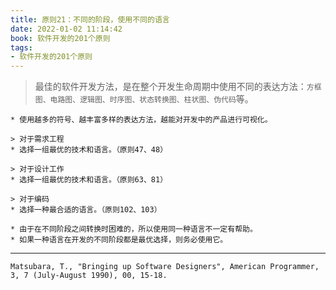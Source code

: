 ```yaml
---
title: 原则21：不同的阶段，使用不同的语言
date: 2022-01-02 11:14:42
book: 软件开发的201个原则
tags:
- 软件开发的201个原则
---
```


> 最佳的软件开发方法，是在整个开发生命周期中使用不同的表达方法：`方框图、电路图、逻辑图、时序图、状态转换图、柱状图、伪代码`等。


    * 使用越多的符号、越丰富多样的表达方法，越能对开发中的产品进行可视化。
    
    > 对于需求工程
    * 选择一组最优的技术和语言。（原则47、48）
    
    > 对于设计工作
    * 选择一组最优的技术和语言。（原则63、81）
    
    > 对于编码
    * 选择一种最合适的语言。（原则102、103）
    
    * 由于在不同阶段之间转换时困难的，所以使用同一种语言不一定有帮助。
    * 如果一种语言在开发的不同阶段都是最优选择，则务必使用它。

---

`Matsubara, T., "Bringing up Software Designers", American Programmer, 3, 7 (July-August 1990), 00, 15-18.`